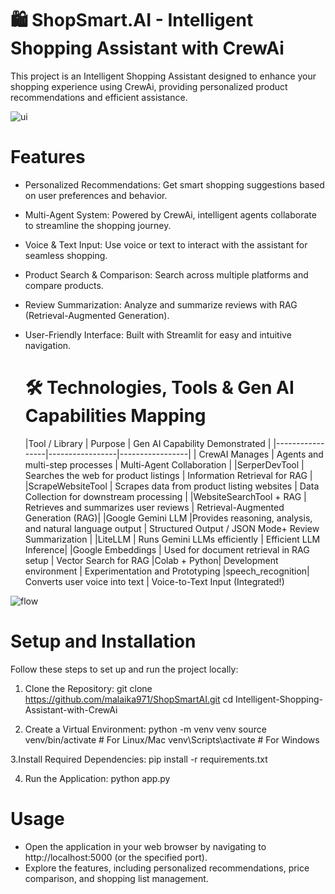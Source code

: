 
# 🛍️ ShopSmart.AI - Intelligent Shopping Assistant with CrewAi
This project is an Intelligent Shopping Assistant designed to enhance your shopping experience using CrewAi, providing personalized product recommendations and efficient assistance.







![ui](https://github.com/user-attachments/assets/65bfe37c-26f3-4cdf-b8cd-6d0638dd2cbb)








# Features
- Personalized Recommendations: Get smart shopping suggestions based on user preferences and behavior.
- Multi-Agent System: Powered by CrewAi, intelligent agents collaborate to streamline the shopping journey.
- Voice & Text Input: Use voice or text to interact with the assistant for seamless shopping.
- Product Search & Comparison: Search across multiple platforms and compare products.
- Review Summarization: Analyze and summarize reviews with RAG (Retrieval-Augmented Generation).
- User-Friendly Interface: Built with Streamlit for easy and intuitive navigation.

  # 🛠️ Technologies, Tools & Gen AI Capabilities Mapping

  |Tool / Library | Purpose | Gen AI Capability Demonstrated |
|-----------------|-----------------|-----------------|
| CrewAI	Manages | Agents and  multi-step processes	| Multi-Agent Collaboration   | 
|SerperDevTool	| Searches the web for product listings	| Information Retrieval for RAG  |
|ScrapeWebsiteTool	| Scrapes data from product listing websites	| Data Collection for downstream processing |
|WebsiteSearchTool + RAG |	Retrieves and summarizes user reviews	| Retrieval-Augmented Generation (RAG)|
|Google Gemini LLM	|Provides reasoning, analysis, and natural language output	| Structured Output / JSON Mode+ Review Summarization  |
|LiteLLM |	Runs Gemini LLMs efficiently	| Efficient LLM Inference|
|Google Embeddings |	Used for document retrieval in RAG setup	| Vector Search for RAG
|Colab + Python|	Development environment	| Experimentation and Prototyping
|speech_recognition|	Converts user voice into text	| Voice-to-Text Input (Integrated!)









![flow](https://github.com/user-attachments/assets/42145b18-ebb4-4365-ba21-d87920cd60fe)













# Setup and Installation
Follow these steps to set up and run the project locally:

1. Clone the Repository:
git clone https://github.com/malaika971/ShopSmartAI.git
cd Intelligent-Shopping-Assistant-with-CrewAi


2. Create a Virtual Environment:
python -m venv venv
source venv/bin/activate   # For Linux/Mac
venv\Scripts\activate      # For Windows

3.Install Required Dependencies:
pip install -r requirements.txt

4. Run the Application:
   python app.py


# Usage

- Open the application in your web browser by navigating to http://localhost:5000 (or the specified port).
- Explore the features, including personalized recommendations, price comparison, and shopping list management.









